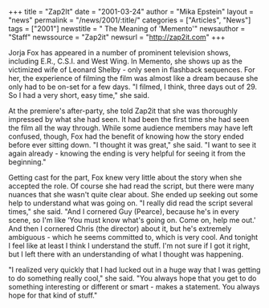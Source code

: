 +++
title = "Zap2It"
date = "2001-03-24"
author = "Mika Epstein"
layout = "news"
permalink = "/news/2001/:title/"
categories = ["Articles", "News"]
tags = ["2001"]
newstitle = " The Meaning of 'Memento'"
newsauthor = "Staff"
newssource = "Zap2it"
newsurl = "http://zap2it.com"
+++

Jorja Fox has appeared in a number of prominent television shows, including E.R., C.S.I. and West Wing. In Memento, she shows up as the victimized wife of Leonard Shelby - only seen in flashback sequences. For her, the experience of filming the film was almost like a dream because she only had to be on-set for a few days. "I filmed, I think, three days out of 29. So I had a very short, easy time," she said.

At the premiere's after-party, she told Zap2it that she was thoroughly impressed by what she had seen. It had been the first time she had seen the film all the way through. While some audience members may have left confused, though, Fox had the benefit of knowing how the story ended before ever sitting down. "I thought it was great," she said. "I want to see it again already - knowing the ending is very helpful for seeing it from the beginning."

Getting cast for the part, Fox knew very little about the story when she accepted the role. Of course she had read the script, but there were many nuances that she wasn't quite clear about. She ended up seeking out some help to understand what was going on. "I really did read the script several times," she said. "And I cornered Guy (Pearce), because he's in every scene, so I'm like &#8216;You must know what's going on. Come on, help me out.' And then I cornered Chris (the director) about it, but he's extremely ambiguous - which he seems committed to, which is very cool. And tonight I feel like at least I think I understand the stuff. I'm not sure if I got it right, but I left there with an understanding of what I thought was happening.

"I realized very quickly that I had lucked out in a huge way that I was getting to do something really cool," she said. "You always hope that you get to do something interesting or different or smart - makes a statement. You always hope for that kind of stuff."
